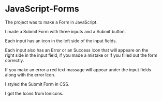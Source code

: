 # JavaScript-Forms

The project was to make a Form in JavaScript.

I made a Submit Form with three inputs and a Submit button.

Each input has an icon in the left side of the input fields.

Each input also has an Error or an Success Icon that will appeare on the right side in the input field, if you made a mistake or if you filled out the form correctly.

If you make an error a red text massage will appear under the input fields along with the error Icon. 

I styled the Submit Form in CSS.

I got the Icons from Ionicons.
